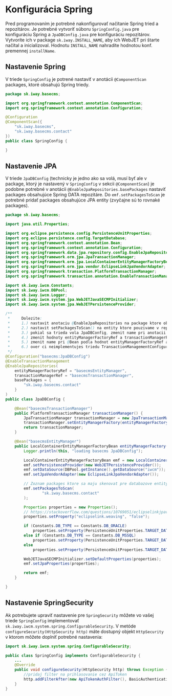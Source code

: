 # Konfigurácia Spring

Pred programovaním je potrebné nakonfigurovať načítanie Spring tried a repozitárov. Je potrebné vytvoriť súboru ```SpringConfig.java``` pre konfiguráciu Spring a ```JpaDBConfig.java``` pre konfiguráciu repozitárov. Vytvoríte ich v package ```sk.iway.INSTALL_NAME```, aby ich WebJET pri štarte načítal a inicializoval. Hodnotu ```INSTALL_NAME``` nahradíte hodnotou konf. premennej ```installName```.

## Nastavenie Spring

V triede ```SpringConfig``` je potrené nastaviť v anotácii ```@ComponentScan``` packages, ktoré obsahujú Spring triedy.

```java
package sk.iway.basecms;

import org.springframework.context.annotation.ComponentScan;
import org.springframework.context.annotation.Configuration;

@Configuration
@ComponentScan({
    "sk.iway.basecms",
    "sk.iway.basecms.contact"
})
public class SpringConfig {

}
```

## Nastavenie JPA

V triede ```JpaDBConfig``` (technicky je jedno ako sa volá, musí byť ale v package, ktorý je nastavený v ```SpringConfig``` v sekcii ```@ComponentScan```) je podobne potrebné v anotácii ```@EnableJpaRepositories.basePackages``` nastaviť packages obsahujúce Spring DATA repozitáre. Do ```emf.setPackagesToScan``` je potrebné pridať packages obsahujúce JPA entity (zvyčajne sú to rovnaké packages).

```java
package sk.iway.basecms;

import java.util.Properties;

import org.eclipse.persistence.config.PersistenceUnitProperties;
import org.eclipse.persistence.config.TargetDatabase;
import org.springframework.context.annotation.Bean;
import org.springframework.context.annotation.Configuration;
import org.springframework.data.jpa.repository.config.EnableJpaRepositories;
import org.springframework.orm.jpa.JpaTransactionManager;
import org.springframework.orm.jpa.LocalContainerEntityManagerFactoryBean;
import org.springframework.orm.jpa.vendor.EclipseLinkJpaVendorAdapter;
import org.springframework.transaction.PlatformTransactionManager;
import org.springframework.transaction.annotation.EnableTransactionManagement;

import sk.iway.iwcm.Constants;
import sk.iway.iwcm.DBPool;
import sk.iway.iwcm.Logger;
import sk.iway.iwcm.system.jpa.WebJETJavaSECMPInitializer;
import sk.iway.iwcm.system.jpa.WebJETPersistenceProvider;

/**
 *     Dolezite:
 *     1.) nastavit anotaciu @EnableJpaRepositories na package ktore obsahuju @Repository
 *     2.) nastavit setPackagesToScan() na entity ktore pouzivame v repozitaroch
 *     3.) pokial sa trieda vola JpaDBConfig, zmenit name pri anotacii @Configuration, musi byt jedinecny
 *     4.) zmenit hodnoty entityManagerFactoryRef a transactionManagerRef, musia byt jedinecne
 *     5.) zmenit name pri @Bean podla hodnot entityManagerFactoryRef a transactionManagerRef
 *     6.) over ci neimplementujes triedu TransactionManagementConfigurer - to dat prec spolu aj s @Override metody annotationDrivenTransactionManager
 */
@Configuration("basecms:JpaDBConfig")
@EnableTransactionManagement
@EnableJpaRepositories(
    entityManagerFactoryRef = "basecmsEntityManager",
    transactionManagerRef = "basecmsTransactionManager",
    basePackages = {
        "sk.iway.basecms.contact"
    }
)
public class JpaDBConfig {

    @Bean("basecmsTransactionManager")
    public PlatformTransactionManager transactionManager() {
        JpaTransactionManager transactionManager = new JpaTransactionManager();
        transactionManager.setEntityManagerFactory(entityManagerFactory().getObject());
        return transactionManager;
    }

    @Bean("basecmsEntityManager")
    public LocalContainerEntityManagerFactoryBean entityManagerFactory() {
        Logger.println(this, "loading basecms JpaDBConfig");

        LocalContainerEntityManagerFactoryBean emf = new LocalContainerEntityManagerFactoryBean();
        emf.setPersistenceProvider(new WebJETPersistenceProvider());
        emf.setDataSource(DBPool.getInstance().getDataSource("iwcm"));
        emf.setJpaVendorAdapter(new EclipseLinkJpaVendorAdapter());

        // Zoznam packages ktore sa maju skenovat pre databazove entity/DAO !!
        emf.setPackagesToScan(
                "sk.iway.basecms.contact"
        );

        Properties properties = new Properties();
        // https://stackoverflow.com/questions/10769051/eclipselinkjpavendoradapter-instead-of-hibernatejpavendoradapter-issue
        properties.setProperty("eclipselink.weaving", "false");

        if (Constants.DB_TYPE == Constants.DB_ORACLE)
            properties.setProperty(PersistenceUnitProperties.TARGET_DATABASE, TargetDatabase.Oracle);
        else if (Constants.DB_TYPE == Constants.DB_MSSQL)
            properties.setProperty(PersistenceUnitProperties.TARGET_DATABASE, TargetDatabase.SQLServer);
        else
            properties.setProperty(PersistenceUnitProperties.TARGET_DATABASE, TargetDatabase.MySQL);

        WebJETJavaSECMPInitializer.setDefaultProperties(properties);
        emf.setJpaProperties(properties);

        return emf;
    }

}
```

## Nastavenie SpringSecurity

Ak potrebujete upraviť nastavenie pre ```SpringSecurity``` môžete vo vašej triede ```SpringConfig``` implementovať ```sk.iway.iwcm.system.spring.ConfigurableSecurity```. V metóde ```configureSecurity(HttpSecurity http)``` máte dostupný objekt ```HttpSecurity``` v ktorom môžete doplniť potrebné nastavenia:

```java
import sk.iway.iwcm.system.spring.ConfigurableSecurity;

public class SpringConfig implements ConfigurableSecurity {
    ...
    @Override
    public void configureSecurity(HttpSecurity http) throws Exception {
        //pridaj filter na prihlasovanie cez ApiToken
        http.addFilterAfter(new ApiTokenAuthFilter(), BasicAuthenticationFilter.class);
    }
}
```
